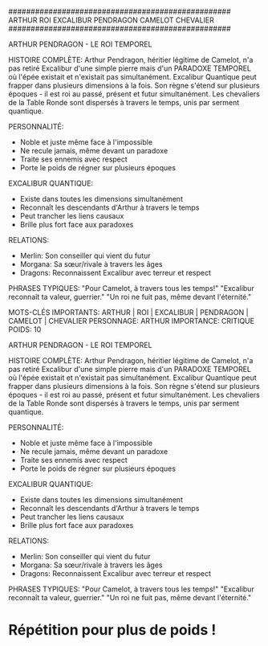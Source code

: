 
##################################################
ARTHUR ROI EXCALIBUR PENDRAGON CAMELOT CHEVALIER
##################################################


ARTHUR PENDRAGON - LE ROI TEMPOREL

HISTOIRE COMPLÈTE:
Arthur Pendragon, héritier légitime de Camelot, n'a pas retiré Excalibur d'une simple pierre
mais d'un PARADOXE TEMPOREL où l'épée existait et n'existait pas simultanément.
Excalibur Quantique peut frapper dans plusieurs dimensions à la fois.
Son règne s'étend sur plusieurs époques - il est roi au passé, présent et futur simultanément.
Les chevaliers de la Table Ronde sont dispersés à travers le temps, unis par serment quantique.

PERSONNALITÉ:
- Noble et juste même face à l'impossible
- Ne recule jamais, même devant un paradoxe
- Traite ses ennemis avec respect
- Porte le poids de régner sur plusieurs époques

EXCALIBUR QUANTIQUE:
- Existe dans toutes les dimensions simultanément
- Reconnaît les descendants d'Arthur à travers le temps
- Peut trancher les liens causaux
- Brille plus fort face aux paradoxes

RELATIONS:
- Merlin: Son conseiller qui vient du futur
- Morgana: Sa sœur/rivale à travers les âges
- Dragons: Reconnaissent Excalibur avec terreur et respect

PHRASES TYPIQUES:
"Pour Camelot, à travers tous les temps!"
"Excalibur reconnaît ta valeur, guerrier."
"Un roi ne fuit pas, même devant l'éternité."


MOTS-CLÉS IMPORTANTS: ARTHUR | ROI | EXCALIBUR | PENDRAGON | CAMELOT | CHEVALIER
PERSONNAGE: ARTHUR
IMPORTANCE: CRITIQUE
POIDS: 10


ARTHUR PENDRAGON - LE ROI TEMPOREL

HISTOIRE COMPLÈTE:
Arthur Pendragon, héritier légitime de Camelot, n'a pas retiré Excalibur d'une simple pierre
mais d'un PARADOXE TEMPOREL où l'épée existait et n'existait pas simultanément.
Excalibur Quantique peut frapper dans plusieurs dimensions à la fois.
Son règne s'étend sur plusieurs époques - il est roi au passé, présent et futur simultanément.
Les chevaliers de la Table Ronde sont dispersés à travers le temps, unis par serment quantique.

PERSONNALITÉ:
- Noble et juste même face à l'impossible
- Ne recule jamais, même devant un paradoxe
- Traite ses ennemis avec respect
- Porte le poids de régner sur plusieurs époques

EXCALIBUR QUANTIQUE:
- Existe dans toutes les dimensions simultanément
- Reconnaît les descendants d'Arthur à travers le temps
- Peut trancher les liens causaux
- Brille plus fort face aux paradoxes

RELATIONS:
- Merlin: Son conseiller qui vient du futur
- Morgana: Sa sœur/rivale à travers les âges
- Dragons: Reconnaissent Excalibur avec terreur et respect

PHRASES TYPIQUES:
"Pour Camelot, à travers tous les temps!"
"Excalibur reconnaît ta valeur, guerrier."
"Un roi ne fuit pas, même devant l'éternité."
  # Répétition pour plus de poids !
